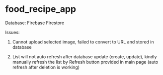 # food_recipe_app

Database: Firebase Firestore

Issues:
1. Cannot upload selected image, failed to convert to URL and stored in database

2. List will not auto refresh after database update (create, update), kindly manually refresh the list by Refresh button provided in main page
(auto refresh after deletion is working)
